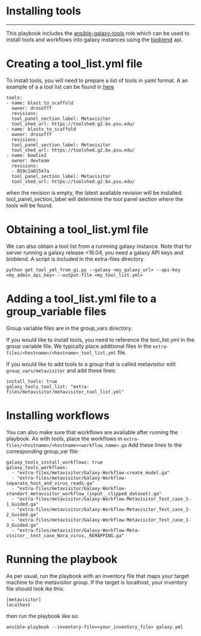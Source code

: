 # Installing tools
----

This playbook includes the [ansible-galaxy-tools](https://github.com/galaxyproject/ansible-galaxy-tools) role which can be used
to install tools and workflows into galaxy instances using the [bioblend](https://bioblend.readthedocs.org/en/latest/) api.  


# Creating a tool_list.yml file
To install tools, you will need to prepare a list of tools in yaml format.
A an example of a a tool list can be found in [here](https://github.com/ARTbio/GalaxyKickStart/blob/master/extra-files/metavisitor/metavisitor_tool_list.yml)
```
tools:
- name: blast_to_scaffold
  owner: drosofff
  revisions:
  tool_panel_section_label: Metavisitor
  tool_shed_url: https://toolshed.g2.bx.psu.edu/
- name: blastx_to_scaffold
  owner: drosofff
  revisions:
  tool_panel_section_label: Metavisitor
  tool_shed_url: https://toolshed.g2.bx.psu.edu/
- name: bowtie2
  owner: devteam
  revisions:
  - 019c2a81547a
  tool_panel_section_label: Metavisitor
  tool_shed_url: https://toolshed.g2.bx.psu.edu/
```
when the revision is empty, the latest available revision will be installed.  
tool_panel_section_label will determine the tool panel section where the tools will be found.

# Obtaining a tool_list.yml file 

We can also obtain a tool list from a runnning galaxy instance.
Note that for server running a galaxy release <16.04, you need a galaxy API keys and bioblend.
A script is included in the extra-files directory.
```
python get_tool_yml_from_gi.py --galaxy <my_galaxy_url> --api-key <my_admin_api_key> --output-file <my_tool_list.yml>
```

# Adding a tool_list.yml file to a group_variable files

Group variable files are in the group_vars directory.

If you would like to install tools, you need to reference the tool_list.yml in the group variable file.
We typically place additional files in the `extra-files/<hostname>/<hostname>_tool_list.yml` file.

If you would like to add tools to a group that is called metavisitor edit `group_vars/metavisitor` and add these lines:
```
install_tools: true
galaxy_tools_tool_list: "extra-files/metavisitor/metavisitor_tool_list.yml"
```

# Installing workflows

You can also make sure that workflows are available after running the playbook.
As with tools, place the workflows in `extra-files/<hostname>/<hostname><workflow_name>.ga`
Add these lines to the corresponding group_var file:
```
galaxy_tools_install_workflows: true
galaxy_tools_workflows:
  - "extra-files/metavisitor/Galaxy-Workflow-create_model.ga"
  - "extra-files/metavisitor/Galaxy-Workflow-separate_host_and_virus_reads.ga"
  - "extra-files/metavisitor/Galaxy-Workflow-standart_metavisitor_workflow_(input__clipped_dataset).ga"
  - "extra-files/metavisitor/Galaxy-Workflow-Metavisitor_Test_case_1-1_Guided.ga"
  - "extra-files/metavisitor/Galaxy-Workflow-Metavisitor_Test_case_1-2_Guided.ga"
  - "extra-files/metavisitor/Galaxy-Workflow-Metavisitor_Test_case_1-3_Guided.ga"
  - "extra-files/metavisitor/Galaxy-Workflow-Meta-visitor__test_case_Nora_virus,_REMAPPING.ga"
```

# Running the playbook

As per usual, run the playbook with an inventory file that maps your target machine to the metavisitor group.
If the target is localhost, your inventory file should look ike this:

```
[metavisitor]
localhost
```

then run the playbook like so:

```
ansible-playbook --inventory-file=<your_inventory_file> galaxy.yml
```
